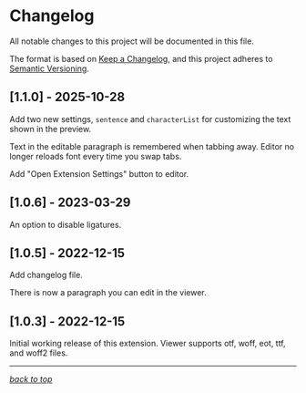 # Changelog

All notable changes to this project will be documented in this file.

The format is based on [Keep a Changelog](https://keepachangelog.com/en/1.0.0/),
and this project adheres to [Semantic Versioning](https://semver.org/spec/v2.0.0.html).

## [1.1.0] - 2025-10-28

Add two new settings, `sentence` and `characterList` for customizing the text shown in the preview.

Text in the editable paragraph is remembered when tabbing away. Editor no longer reloads font every time you swap tabs.

Add "Open Extension Settings" button to editor.

## [1.0.6] - 2023-03-29

An option to disable ligatures.

## [1.0.5] - 2022-12-15

Add changelog file.

There is now a paragraph you can edit in the viewer.

## [1.0.3] - 2022-12-15

Initial working release of this extension. Viewer supports otf, woff, eot, ttf, and woff2 files.

---

[_back to top_](#changelog)
